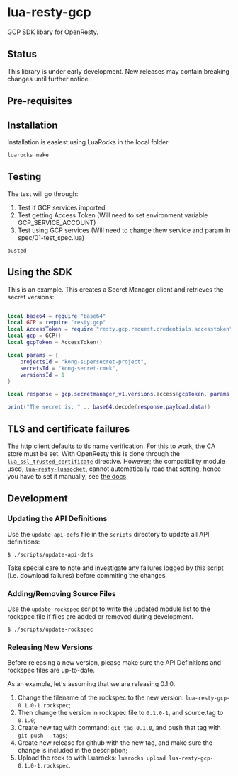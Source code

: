 # lua-resty-gcp

GCP SDK libary for OpenResty.

## Status

This library is under early development. New releases may contain breaking changes
until further notice.


## Pre-requisites


## Installation

Installation is easiest using LuaRocks in the local folder

```
luarocks make
```

## Testing

The test will go through:
1. Test if GCP services imported
2. Test getting Access Token (Will need to set environment variable GCP_SERVICE_ACCOUNT)
3. Test using GCP services (Will need to change thew service and param in spec/01-test_spec.lua)

```
busted
```

## Using the SDK

This is an example. This creates a Secret Manager client and retrieves the secret versions:

``` lua

local base64 = require "base64"
local GCP = require "resty.gcp"
local AccessToken = require "resty.gcp.request.credentials.accesstoken"
local gcp = GCP()
local gcpToken = AccessToken()

local params = {
    projectsId = "kong-supersecret-project",
    secretsId = "kong-secret-cmek",
    versionsId = 1
}

local response = gcp.secretmanager_v1.versions.access(gcpToken, params)

print("The secret is: " .. base64.decode(response.payload.data))

```

## TLS and certificate failures

The http client defaults to tls name verification. For this to work, the CA store must be set.
With OpenResty this is done through the [`lua_ssl_trusted_certificate`](https://github.com/openresty/lua-nginx-module#lua_ssl_trusted_certificate)
directive. However; the compatibility module used, [`lua-resty-luasocket`](https://github.com/Tieske/lua-resty-luasocket), cannot automatically
read that setting, hence you have to set it manually, see [the docs](https://tieske.github.io/lua-resty-luasocket/modules/resty.luasocket.html#get_luasec_defaults).

## Development

### Updating the API Definitions

Use the `update-api-defs` file in the `scripts` directory to update all API
definitions:

```
$ ./scripts/update-api-defs
```

Take special care to note and investigate any failures logged by this script
(i.e. download failures) before commiting the changes.

### Adding/Removing Source Files

Use the `update-rockspec` script to write the updated module list to the
rockspec file if files are added or removed during development.

```
$ ./scripts/update-rockspec
```

### Releasing New Versions

Before releasing a new version, please make sure the API Definitions and rockspec files are up-to-date.

As an example, let's assuming that we are releasing 0.1.0.

1. Change the filename of the rockspec to the new version: `lua-resty-gcp-0.1.0-1.rockspec`;
2. Then change the version in rockspec file to `0.1.0-1`, and source.tag to `0.1.0`;
3. Create new tag with command: `git tag 0.1.0`, and push that tag with `git push --tags`;
4. Create new release for github with the new tag, and make sure the change is included in the description;
5. Upload the rock to with Luarocks: `luarocks upload lua-resty-gcp-0.1.0-1.rockspec`.
